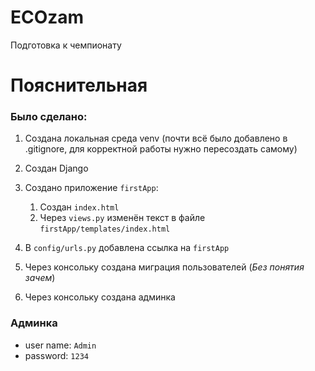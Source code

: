 # ECOzam
Подготовка к чемпионату

# Пояснительная
### Было сделано:
1. Создана локальная среда venv (почти всё было добавлено в .gitignore, для корректной работы нужно пересоздать самому)
2. Создан Django
3. Создано приложение `firstApp`:
   1. Создан `index.html`
   2. Через `views.py` изменён текст в файле `firstApp/templates/index.html`

4. В `config/urls.py` добавлена ссылка на `firstApp`
5. Через консольку создана миграция пользователей (_Без понятия зачем_)
6. Через консольку создана админка

### Админка
* user name: `Admin`
* password: `1234`

